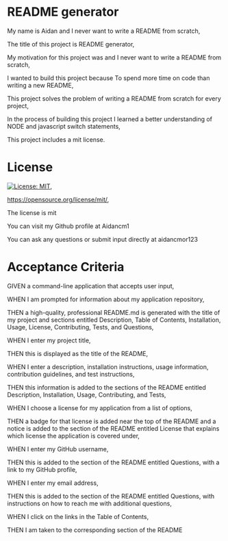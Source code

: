 # README generator
  My name is Aidan and I never want to write a README from scratch,  

  The title of this project is README generator,  

  My motivation for this project was and I never want to write a README from scratch,  

  I wanted to build this project because To spend more time on code than writing a new README,  

  This project solves the problem of writing a README from scratch for every project,  

  In the process of building this project I learned a better understanding of NODE and javascript switch statements,  
  
  This project includes a mit license.
  
  # License


  [![License: MIT](https://img.shields.io/badge/License-MIT-yellow.svg)](https://opensource.org/licenses/MIT),

  https://opensource.org/license/mit/,

  The license is mit
  
  
  
   

  You can visit my Github profile at Aidancm1

  You can ask any questions or submit input directly at aidancmor123

# Acceptance Criteria
GIVEN a command-line application that accepts user input,  

WHEN I am prompted for information about my application repository,  

THEN a high-quality, professional README.md is generated with the title of my project and sections entitled Description, Table of Contents, Installation, Usage, License, Contributing, Tests, and Questions,  

WHEN I enter my project title,  

THEN this is displayed as the title of the README,  

WHEN I enter a description, installation instructions, usage information, contribution guidelines, and test instructions,  

THEN this information is added to the sections of the README entitled Description, Installation, Usage, Contributing, and Tests,  

WHEN I choose a license for my application from a list of options,  

THEN a badge for that license is added near the top of the README and a notice is added to the section of the README entitled License that explains which license the application is covered under,  

WHEN I enter my GitHub username,  

THEN this is added to the section of the README entitled Questions, with a link to my GitHub profile,  

WHEN I enter my email address,  

THEN this is added to the section of the README entitled Questions, with instructions on how to reach me with additional questions,  

WHEN I click on the links in the Table of Contents,  

THEN I am taken to the corresponding section of the README

  
